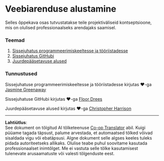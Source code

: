 <!--
CO_OP_TRANSLATOR_METADATA:
{
  "original_hash": "770d9f83dddc841c19f210dee5fe0712",
  "translation_date": "2025-10-11T11:48:42+00:00",
  "source_file": "1-getting-started-lessons/README.md",
  "language_code": "et"
}
-->
# Veebiarenduse alustamine

Selles õppekava osas tutvustatakse teile projektiväliseid kontseptsioone, mis on olulised professionaalseks arendajaks saamisel.

### Teemad

1. [Sissejuhatus programmeerimiskeeltesse ja tööriistadesse](1-intro-to-programming-languages/README.md)
2. [Sissejuhatus GitHubi](2-github-basics/README.md)
3. [Juurdepääsetavuse alused](3-accessibility/README.md)

### Tunnustused

Sissejuhatuse programmeerimiskeeltesse ja tööriistadesse kirjutas ♥️-ga [Jasmine Greenaway](https://twitter.com/paladique)

Sissejuhatuse GitHubi kirjutas ♥️-ga [Floor Drees](https://twitter.com/floordrees)

Juurdepääsetavuse alused kirjutas ♥️-ga [Christopher Harrison](https://twitter.com/geektrainer)

---

**Lahtiütlus**:  
See dokument on tõlgitud AI tõlketeenuse [Co-op Translator](https://github.com/Azure/co-op-translator) abil. Kuigi püüame tagada täpsust, palume arvestada, et automaatsed tõlked võivad sisaldada vigu või ebatäpsusi. Algne dokument selle algses keeles tuleks pidada autoriteetseks allikaks. Olulise teabe puhul soovitame kasutada professionaalset inimtõlget. Me ei vastuta selle tõlke kasutamisest tulenevate arusaamatuste või valesti tõlgenduste eest.